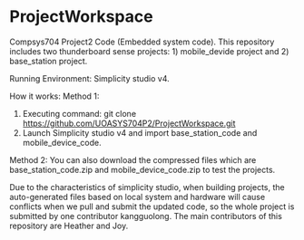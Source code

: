 # ProjectWorkspace
Compsys704 Project2 Code (Embedded system code).
This repository includes two thunderboard sense projects: 1) mobile_devide project and 2) base_station project.

Running Environment: Simplicity studio v4.

How it works:
Method 1:
1)	Executing command:
git clone https://github.com/UOASYS704P2/ProjectWorkspace.git
2)	Launch Simplicity studio v4 and import base_station_code and mobile_device_code.

Method 2:
You can also download the compressed files which are base_station_code.zip and mobile_device_code.zip to test the projects.

Due to the characteristics of simplicity studio, when building projects, the auto-generated files based on local system and hardware will cause conflicts when we pull and submit the updated code, so the whole project is submitted by one contributor kangguolong.
The main contributors of this repository are Heather and Joy.
